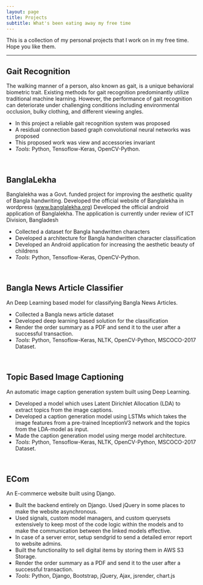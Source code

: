 ```yaml
---
layout: page
title: Projects
subtitle: What's been eating away my free time
---
```


This is a collection of my personal projects that I work on in my free time. Hope you like them.

---
## Gait Recognition

The walking manner of a person, also known as gait, is a unique behavioral biometric trait. Existing methods for gait recognition predominantly utilize traditional machine learning. However, the performance of gait recognition can deteriorate under challenging conditions including environmental occlusion, bulky clothing, and different viewing angles. 

- In this project a reliable gait recognition system was proposed
- A residual connection based graph convolutional neural networks was proposed
- This proposed work was view and accessories invariant
- _Tools_: Python, Tensoflow-Keras, OpenCV-Python.

<br/>

## BanglaLekha

Banglalekha was a Govt. funded project for improving the aesthetic quality of Bangla handwriting. Developed the official website of Banglalekha in wordpress (www.banglalekha.org) Developed the official android application of Banglalekha. The application is currently under review of ICT Division, Bangladesh

- Collected a dataset for Bangla handwritten characters
- Developed a architecture for Bangla handwritten character classification
- Developed an Android application for increasing the aesthetic beauty of childrens
- _Tools_: Python, Tensoflow-Keras, OpenCV-Python.

<br/>

## Bangla News Article Classifier

An Deep Learning based model for classifying Bangla News Articles.  

- Collected a Bangla news article dataset 
- Developed deep learning based solution for the classification
- Render the order summary as a PDF and send it to the user after a successful transaction.
- _Tools_: Python, Tensoflow-Keras, NLTK, OpenCV-Python, MSCOCO-2017 Dataset.

<br/>


## Topic Based Image Captioning

An automatic image caption generation system built using Deep Learning.

- Developed a model which uses Latent Dirichlet Allocation (LDA) to extract topics from the image captions.
- Developed a caption generation model using LSTMs which takes the image features from a pre-trained InceptionV3 network and the topics from the LDA-model as input.
- Made the caption generation model using merge model architecture.
- _Tools_: Python, Tensoflow-Keras, NLTK, OpenCV-Python, MSCOCO-2017 Dataset.

<br/>


## ECom

An E-commerce website built using Django.  

- Built the backend entirely on Django. Used jQuery in some places to make the website asynchronous.
- Used signals, custom model managers, and custom querysets extensively to keep most of the code logic within the models and to make the communication between the linked models effective.
- In case of a server error, setup sendgrid to send a detailed error report to website admins.
- Built the functionality to sell digital items by storing them in AWS S3 Storage.
- Render the order summary as a PDF and send it to the user after a successful transaction.
- _Tools_: Python, Django, Bootstrap, jQuery, Ajax, jsrender, chart.js

<br/>

